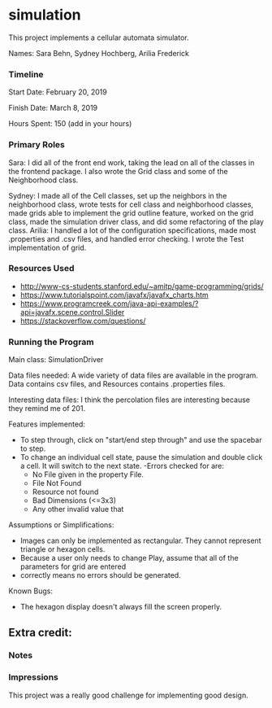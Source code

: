 simulation
====

This project implements a cellular automata simulator.

Names: Sara Behn, Sydney Hochberg, Arilia Frederick

### Timeline

Start Date: February 20, 2019

Finish Date: March 8, 2019

Hours Spent: 150 (add in your hours)

### Primary Roles
Sara: I did all of the front end work, taking the lead on all of the classes in the frontend package. I also wrote the Grid class and some of the Neighborhood class.

Sydney: I made all of the Cell classes, set up the neighbors in the neighborhood class, wrote tests for cell class and neighborhood classes, made grids able to implement the grid outline feature, worked on the grid class, made the simulation driver class, and did some refactoring of the play class.
Arilia: I handled a lot of the configuration specifications, made most .properties and .csv files, and handled error checking. 
I wrote the Test implementation of grid.

### Resources Used
- http://www-cs-students.stanford.edu/~amitp/game-programming/grids/
- https://www.tutorialspoint.com/javafx/javafx_charts.htm
- https://www.programcreek.com/java-api-examples/?api=javafx.scene.control.Slider
- https://stackoverflow.com/questions/

### Running the Program

Main class: SimulationDriver

Data files needed: A wide variety of data files are available in the program. 
Data contains csv files, and Resources contains .properties files.

Interesting data files: I think the percolation files are interesting because 
they remind me of 201.

Features implemented:
- To step through, click on "start/end step through" and use the spacebar to step.
- To change an individual cell state, pause the simulation and double click a cell. 
It will switch to the next state.
-Errors checked for are: 
    - No File given in the property File. 
    - File Not Found
    - Resource not found
    - Bad Dimensions (<=3x3)
    - Any other invalid value that 

Assumptions or Simplifications:
- Images can only be implemented as rectangular. They cannot represent triangle or hexagon cells.
- Because a user only needs to change Play, assume that all of the parameters for grid are entered
- correctly means no errors should be generated. 

Known Bugs:
- The hexagon display doesn't always fill the screen properly.

Extra credit:
- 


### Notes


### Impressions
This project was a really good challenge for implementing good design. 
